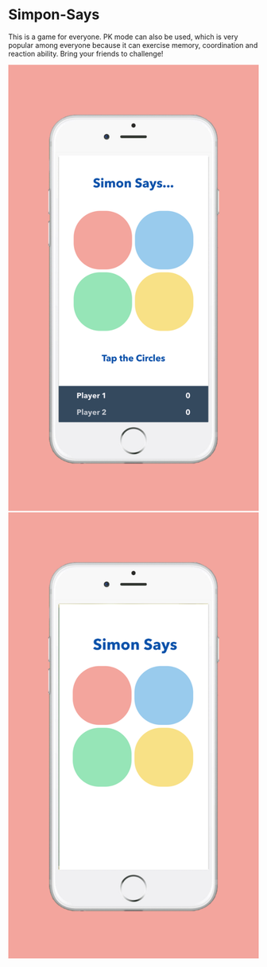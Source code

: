 # Simpon-Says
This is a game for everyone.   PK mode can also be used, which is very popular among everyone because it can exercise memory, coordination and reaction ability. Bring your friends to challenge!

![图片说明1](https://github.com/hgzqfootball/Simpon-Says/blob/master/Simulator%20Screen%20Shot%20-%20iPhone%208%20Plus%20-%202019-02-22%20at%2023.48.23%E7%9A%84%E5%89%AF%E6%9C%AC%202.png)
![图片说明1](https://github.com/hgzqfootball/Simpon-Says/blob/master/Simulator%20Screen%20Shot%20-%20iPhone%208%20Plus%20-%202019-02-22%20at%2023.48.23%E7%9A%84%E5%89%AF%E6%9C%AC.png)
